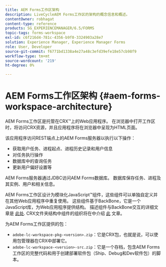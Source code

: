 ```yaml
---
title: AEM Forms工作区架构
description: LiveCycleAEM Forms工作区的架构的概念信息和概述。
contentOwner: robhagat
content-type: reference
products: SG_EXPERIENCEMANAGER/6.5/FORMS
topic-tags: forms-workspace
exl-id: c6f216d4-781c-4356-b9f0-3324903a28e7
solution: Experience Manager, Experience Manager Forms
role: User, Developer
source-git-commit: f6771bd1338a4e27a48c3efd39efe18e57cb98f9
workflow-type: tm+mt
source-wordcount: '219'
ht-degree: 0%

---
```


# AEM Forms工作区架构 {#aem-forms-workspace-architecture}

AEM Forms工作区是托管在CRX™上的Web应用程序。 在浏览器中打开工作区时，将访问CRX资源，并且应用程序将在浏览器中呈现为HTML页面。

该应用程序访问REST端点上的AEM Forms服务器以执行以下操作：

* 获取用户任务、进程起点、进程历史记录和用户信息
* 对任务执行操作
* 数据库中的查询任务
* 更新用户偏好设置等

AEM Forms服务器通过JDBC访问AEM Forms数据库。 数据库保存任务、进程及其实例、用户和相关信息。

AEM Forms工作区设计为模块化JavaScript™组件，这些组件可以单独自定义并在其他Web应用程序中重复使用。 这些组件基于BackBone，它是一个JavaScript库，为Web应用程序提供结构。 描述组件与BackBone交互的详细文章是 [此处](/help/forms/using/backbone-interaction.md). CRX文件夹结构中组件的组织将在中介绍 [此](/help/forms/using/folder-structure.md) 文章。

为AEM Forms工作区提供的包：

* `adobe-lc-workspace-pkg-<version>.zip`：它是CRX包，也就是说，可以使用包管理器在CRX中部署它。
* `adobe-lc-workspace-<version>-src.zip`：它是一个存档，包含AEM Forms工作区的完整代码和用于创建部署软件包（Ship、Debug和Dev软件包）的脚本。
